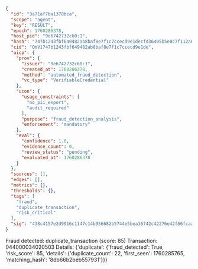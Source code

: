 ```json
{
  "id": "3a71af7ba1378bca",
  "scope": "agent",
  "key": "RESULT",
  "epoch": 1760286378,
  "host_pid": "9e6742732c60:1",
  "hash": "747b1243fbf649482ab8baf8e7f1c7ccecd9e1decfd36405b5e0c7f112a65df6",
  "cid": "QmV1747b1243fbf649482ab8baf8e7f1c7ccecd9e1de",
  "aicp": {
    "prov": {
      "issuer": "9e6742732c60:1",
      "created_at": 1760286378,
      "method": "automated_fraud_detection",
      "vc_type": "VerifiableCredential"
    },
    "ucon": {
      "usage_constraints": [
        "no_pii_export",
        "audit_required"
      ],
      "purpose": "fraud_detection_analysis",
      "enforcement": "mandatory"
    },
    "eval": {
      "confidence": 1.0,
      "evidence_count": 0,
      "review_status": "pending",
      "evaluated_at": 1760286378
    }
  },
  "sources": [],
  "edges": [],
  "metrics": {},
  "thresholds": {},
  "tags": [
    "fraud",
    "duplicate_transaction",
    "risk_critical"
  ],
  "sig": "438c4157e2d9916c1147c14b956682b5744e5bea16742c42276e42f66fcaa6fb"
}
```

Fraud detected: duplicate_transaction (score: 85)
Transaction: 044000034020503
Details: {'duplicate': {'fraud_detected': True, 'risk_score': 85, 'details': {'duplicate_count': 22, 'first_seen': 1760285765, 'matching_hash': '8db66b2beb557931'}}}